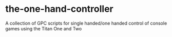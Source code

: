 # the-one-hand-controller
A collection of GPC scripts for single handed/one handed control of console games using the Titan One and Two
